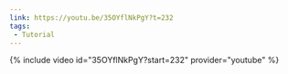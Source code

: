 ```yaml
---
link: https://youtu.be/35OYflNkPgY?t=232
tags:
 - Tutorial
---
```

{% include video id="35OYflNkPgY?start=232" provider="youtube" %}

